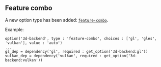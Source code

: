 ## Feature combo

A new option type has been added: [`feature-combo`](Build-options.md#feature_combos).

Example:
```meson
option('3d-backend', type : 'feature-combo', choices : ['gl', 'gles', 'vulkan'], value : 'auto')
...
gl_dep = dependency('gl', required : get_option('3d-backend:gl'))
vulkan_dep = dependency('vulkan', required : get_option('3d-backend:vulkan'))
```
